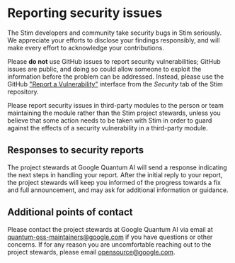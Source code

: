 # Reporting security issues

The Stim developers and community take security bugs in Stim seriously. We
appreciate your efforts to disclose your findings responsibly, and will make
every effort to acknowledge your contributions.

Please **do not** use GitHub issues to report security vulnerabilities; GitHub
issues are public, and doing so could allow someone to exploit the information
before the problem can be addressed. Instead, please use the GitHub ["Report a
Vulnerability"](https://github.com/quantumlib/Stim/security/advisories/new)
interface from the _Security_ tab of the Stim repository.

Please report security issues in third-party modules to the person or team
maintaining the module rather than the Stim project stewards, unless you
believe that some action needs to be taken with Stim in order to guard
against the effects of a security vulnerability in a third-party module.

## Responses to security reports

The project stewards at Google Quantum AI will send a response indicating the
next steps in handling your report. After the initial reply to your report, the
project stewards will keep you informed of the progress towards a fix and full
announcement, and may ask for additional information or guidance.

## Additional points of contact

Please contact the project stewards at Google Quantum AI via email at
quantum-oss-maintainers@google.com if you have questions or other concerns. If
for any reason you are uncomfortable reaching out to the project stewards,
please email opensource@google.com.
